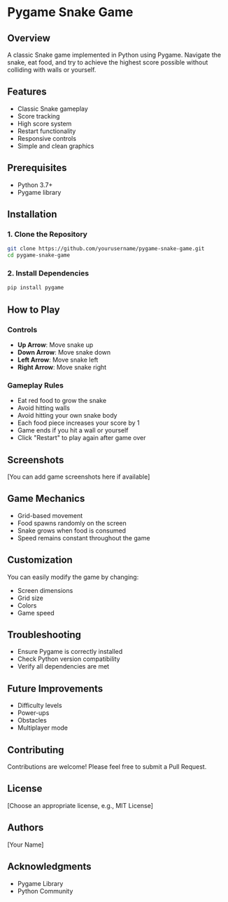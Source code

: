 # Pygame Snake Game

## Overview
A classic Snake game implemented in Python using Pygame. Navigate the snake, eat food, and try to achieve the highest score possible without colliding with walls or yourself.

## Features
- Classic Snake gameplay
- Score tracking
- High score system
- Restart functionality
- Responsive controls
- Simple and clean graphics

## Prerequisites
- Python 3.7+
- Pygame library

## Installation

### 1. Clone the Repository
```bash
git clone https://github.com/yourusername/pygame-snake-game.git
cd pygame-snake-game
```

### 2. Install Dependencies
```bash
pip install pygame
```

## How to Play

### Controls
- **Up Arrow**: Move snake up
- **Down Arrow**: Move snake down
- **Left Arrow**: Move snake left
- **Right Arrow**: Move snake right

### Gameplay Rules
- Eat red food to grow the snake
- Avoid hitting walls
- Avoid hitting your own snake body
- Each food piece increases your score by 1
- Game ends if you hit a wall or yourself
- Click "Restart" to play again after game over

## Screenshots
[You can add game screenshots here if available]

## Game Mechanics
- Grid-based movement
- Food spawns randomly on the screen
- Snake grows when food is consumed
- Speed remains constant throughout the game

## Customization
You can easily modify the game by changing:
- Screen dimensions
- Grid size
- Colors
- Game speed

## Troubleshooting
- Ensure Pygame is correctly installed
- Check Python version compatibility
- Verify all dependencies are met

## Future Improvements
- Difficulty levels
- Power-ups
- Obstacles
- Multiplayer mode

## Contributing
Contributions are welcome! Please feel free to submit a Pull Request.

## License
[Choose an appropriate license, e.g., MIT License]

## Authors
[Your Name]

## Acknowledgments
- Pygame Library
- Python Community
```